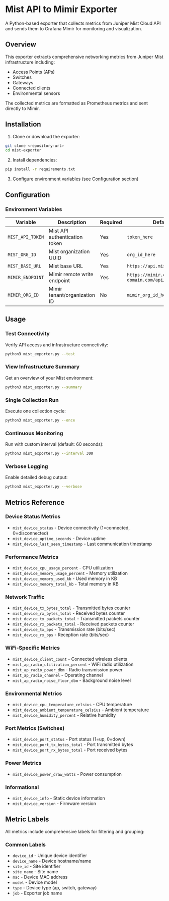 # Mist API to Mimir Exporter

A Python-based exporter that collects metrics from Juniper Mist Cloud API and sends them to Grafana Mimir for monitoring and visualization.

## Overview

This exporter extracts comprehensive networking metrics from Juniper Mist infrastructure including:
- Access Points (APs)
- Switches
- Gateways
- Connected clients
- Environmental sensors

The collected metrics are formatted as Prometheus metrics and sent directly to Mimir.

## Installation

1. Clone or download the exporter:
```bash
git clone <repository-url>
cd mist-exporter
```

2. Install dependencies:
```bash
pip install -r requirements.txt
```

3. Configure environment variables (see Configuration section)

## Configuration

### Environment Variables

| Variable | Description | Required | Default |
|----------|-------------|----------|---------|
| `MIST_API_TOKEN` | Mist API authentication token | Yes | `token_here` |
| `MIST_ORG_ID` | Mist organization UUID | Yes | `org_id_here` |
| `MIST_BASE_URL` | Mist base URL | Yes | `https://api.mist.com/api/v1` |
| `MIMIR_ENDPOINT` | Mimir remote write endpoint | Yes | `https://mimir.example-domain.com/api/v1/push` |
| `MIMIR_ORG_ID` | Mimir tenant/organization ID | No | `mimir_org_id_here` |

## Usage

### Test Connectivity
Verify API access and infrastructure connectivity:
```bash
python3 mist_exporter.py --test
```

### View Infrastructure Summary
Get an overview of your Mist environment:
```bash
python3 mist_exporter.py --summary
```

### Single Collection Run
Execute one collection cycle:
```bash
python3 mist_exporter.py --once
```

### Continuous Monitoring
Run with custom interval (default: 60 seconds):
```bash
python3 mist_exporter.py --interval 300
```

### Verbose Logging
Enable detailed debug output:
```bash
python3 mist_exporter.py --verbose
```

## Metrics Reference

### Device Status Metrics
- `mist_device_status` - Device connectivity (1=connected, 0=disconnected)
- `mist_device_uptime_seconds` - Device uptime
- `mist_device_last_seen_timestamp` - Last communication timestamp

### Performance Metrics
- `mist_device_cpu_usage_percent` - CPU utilization
- `mist_device_memory_usage_percent` - Memory utilization
- `mist_device_memory_used_kb` - Used memory in KB
- `mist_device_memory_total_kb` - Total memory in KB

### Network Traffic
- `mist_device_tx_bytes_total` - Transmitted bytes counter
- `mist_device_rx_bytes_total` - Received bytes counter
- `mist_device_tx_packets_total` - Transmitted packets counter
- `mist_device_rx_packets_total` - Received packets counter
- `mist_device_tx_bps` - Transmission rate (bits/sec)
- `mist_device_rx_bps` - Reception rate (bits/sec)

### WiFi-Specific Metrics
- `mist_device_client_count` - Connected wireless clients
- `mist_ap_radio_utilization_percent` - WiFi radio utilization
- `mist_ap_radio_power_dbm` - Radio transmission power
- `mist_ap_radio_channel` - Operating channel
- `mist_ap_radio_noise_floor_dbm` - Background noise level

### Environmental Metrics
- `mist_device_cpu_temperature_celsius` - CPU temperature
- `mist_device_ambient_temperature_celsius` - Ambient temperature
- `mist_device_humidity_percent` - Relative humidity

### Port Metrics (Switches)
- `mist_device_port_status` - Port status (1=up, 0=down)
- `mist_device_port_tx_bytes_total` - Port transmitted bytes
- `mist_device_port_rx_bytes_total` - Port received bytes

### Power Metrics
- `mist_device_power_draw_watts` - Power consumption

### Informational
- `mist_device_info` - Static device information
- `mist_device_version` - Firmware version

## Metric Labels

All metrics include comprehensive labels for filtering and grouping:

### Common Labels
- `device_id` - Unique device identifier
- `device_name` - Device hostname/name
- `site_id` - Site identifier
- `site_name` - Site name
- `mac` - Device MAC address
- `model` - Device model
- `type` - Device type (ap, switch, gateway)
- `job` - Exporter job name